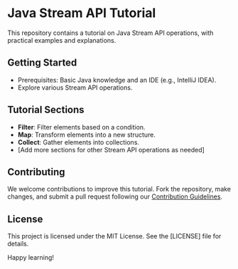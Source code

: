 # Java Stream API Tutorial

This repository contains a tutorial on Java Stream API operations, with practical examples and explanations.

## Getting Started

- Prerequisites: Basic Java knowledge and an IDE (e.g., IntelliJ IDEA).
- Explore various Stream API operations.

## Tutorial Sections

- **Filter**: Filter elements based on a condition.
- **Map**: Transform elements into a new structure.
- **Collect**: Gather elements into collections.
- [Add more sections for other Stream API operations as needed]

## Contributing

We welcome contributions to improve this tutorial. Fork the repository, make changes, and submit a pull request following our [Contribution Guidelines](CONTRIBUTING.md).

## License

This project is licensed under the MIT License. See the [LICENSE] file for details.

Happy learning!

